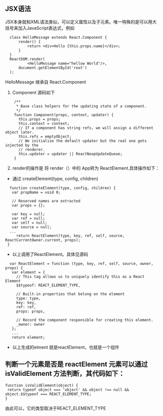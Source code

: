 ## JSX语法

JSX本身就和XML语法类似，可以定义属性以及子元素。唯一特殊的是可以用大括号来加入JavaScript表达式，例如

```
  class HelloMessage extends React.Component {
      render() {
          return <div>Hello {this.props.name}</div>;
      }
  }
  ReactDOM.render(
          <HelloMessage name="hellow World"/>,
      document.getElementById('root')
  );

```
HelloMessage 继承自 React.Component

1. Component 源码如下
```
    /**
     * Base class helpers for the updating state of a component.
     */
    function Component(props, context, updater) {
      this.props = props;
      this.context = context;
      // If a component has string refs, we will assign a different object later.
      this.refs = emptyObject;
      // We initialize the default updater but the real one gets injected by the
      // renderer.
      this.updater = updater || ReactNoopUpdateQueue;
    }

```
2. render的操作是 将 render（<App />）中的 App转为 ReactElement.具体操作如下：
 + 通过 createElement(type, config, children) 
 ```
   function createElement(type, config, children) {
    var propName = void 0;

    // Reserved names are extracted
    var props = {};

    var key = null;
    var ref = null;
    var self = null;
    var source = null;
   ...
      return ReactElement(type, key, ref, self, source, ReactCurrentOwner.current, props);
  }
 
 ```
 + 以上调用了ReactElement。具体见源码
 ```
   var ReactElement = function (type, key, ref, self, source, owner, props) {
    var element = {
      // This tag allows us to uniquely identify this as a React Element
      $$typeof: REACT_ELEMENT_TYPE,

      // Built-in properties that belong on the element
      type: type,
      key: key,
      ref: ref,
      props: props,

      // Record the component responsible for creating this element.
      _owner: owner
    };
    ...
    return element;
 
 ```
 + 以上生成的elment 就是reactElement，也就是一个组件
 ## 判断一个元素是否是 reactElement 元素可以通过 isValidElement 方法判断，其代码如下：
 ```
 function isValidElement(object) {
  return typeof object === 'object' && object !== null && object.$$typeof === REACT_ELEMENT_TYPE;
}
 
 ```
 由此可以，它的类型取决于REACT_ELEMENT_TYPE
 
